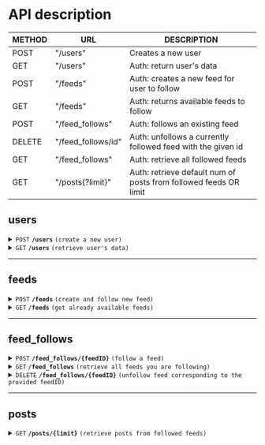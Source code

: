 # API description

| METHOD | URL                | DESCRIPTION                                                      |
|------- | ------------------ | ---------------------------------------------------------------- |
| POST   | "/users"           | Creates a new user                                               |
| GET    | "/users"           | Auth: return user's data                                         |
| POST   | "/feeds"           | Auth: creates a new feed for user to follow                      |
| GET    | "/feeds"           | Auth: returns available feeds to follow                          |
| POST   | "/feed_follows"    | Auth: follows an existing feed                                   |
| DELETE | "/feed_follows/id" | Auth: unfollows a currently followed feed with the given id      |
| GET    | "/feed_follows"    | Auth: retrieve all followed feeds                                |
| GET    | "/posts{?limit}"   | Auth: retrieve default num of posts from followed feeds OR limit |


## users
<details>
 <summary><code>POST</code> <code><b>/users</b></code> <code>(create a new user)</code></summary>

> | name              |  type     | data type      | description                         |
> |-------------------|-----------|----------------|-------------------------------------|
> | `name  `          |  required | string         | desired username                    |


##### Response

- HTTP CODE: `200`

- Content:
```json
{
    "name": "Frodo",
    "apiKey": "bXkgcHJlY2lvdXM-aXRzLW1pbmU-bXkgZGVhciBnYW5kYWxm"
}
```

- HTTP CODE: `400`

- Content:

```json
{
    "error": "invalid username"
}
```

##### example cURL

 ```bash
 curl -X POST http://localhost:8080/v1/users -d '{"name": "Frodo"}'
 ```
</details>

<details>
 <summary><code>GET</code> <code><b>/users</b></code> <code>(retrieve user's data)</code></summary>

##### Parameters:

> | name              |  type     | data type      | description                         |
> |-------------------|-----------|----------------|-------------------------------------|
> | `apiKey`          |  required | string         | apiKey used for authentication      |


##### Response

- HTTP CODE: `200`

- Content:

```json
{
    "name": "Smeagol",
    "apiKey": "bXkgcHJlY2lvdXM-aXRzLW1pbmU-bXkgZGVhciBnYW5kYWxm",
    "followedFeeds": [
        {
            "name": "rings blog",
            "url": "https://www.precious.com"
        },
        {
            "name": "fish blog",
            "url": "https://www.juicy-sweet.com"
        }
    ]
}
```

- HTTP CODE: `404`

- Content:

```json
{
    "error": "no such user"
}
```

##### example cURL

```bash
curl 'http://localhost:8080/v1/users' -H 'Authorization: ApiKey bXkgcHJlY2lvdXM-aXRzLW1pbmU-bXkgZGVhciBnYW5kYWxm'
```
</details>

------------------------------------------------------------------------------------------

## feeds

<details>
 <summary><code>POST</code> <code><b>/feeds</b></code> <code>(create and follow new feed)</code></summary>

##### Parameters

> | name              |  type     | data type      | description           |
> |-------------------|-----------|----------------|-----------------------|
> | `feed name`       |  required | string         | Desired name for feed |
> | `feed url `       |  required | string         | URL of the feed       |
> | `apiKey`          |  required | string         | apiKey used for authentication      |

```json
{
    "name": "AI blog",
    "url": "https://www.aiblog.com"
}
```

##### Response

- HTTP CODE: `200`

- Content:

```json
{
    "name": "AI blog",
    "url": "https://www.aiblog.com",
    "id":"297d4b48-d12f-45f6-bbe5-c5fc673066f4"
}
```

- HTTP CODE: `400`

- Content:

```json
{
    "error":"invalid url format"
}
```

##### example cURL

```bash
curl -X POST http://localhost:8080/v1/feeds -H "Authorization: ApiKey 6711c5359a5bb4a60bfd37113689bc003e128764d2599a7974fbc77e1580c27c" -d '{"name": "AI blog", "url": "www.aiblog.com/xml"}'

```
</details>

<details>
 <summary><code>GET</code> <code><b>/feeds</b></code> <code>(get already available feeds)</code></summary>

##### Parameters

`None`

##### Response

- HTTP CODE:` 200`

- Content:

```json
[
    {
        "name": "Smashing the stack",
        "url": "https://www.set-rsp.com",
        "id": "e62054ae-a46c-40cc-9c1b-1dac7c37581a"
    },
    {
        "name": "Data brokers",
        "url": "https://www.sell-your-data-today.com",
        "id": "cf444a75-8ac7-41cc-a7a7-7154736dbdde" 
    }
]
```

- HTTP CODE: `404`

- Content:

```json
{
    "error":"no feeds found:
}
```

##### example cURL

```bash
curl http://localhost:8080/v1/feeds
```
</details>

------------------------------------------------------------------------------------------

## feed_follows

<details>
 <summary><code>POST</code> <code><b>/feed_follows/{feedID}</b></code> <code>(follow a feed)</code></summary>

##### Parameters

> | name     |  type     | data type      | description                         |
> |----------|-----------|----------------|-------------------------------------|
> | `uuid`   |  required | string         | id of the desired feed to follow    |
> | `apiKey` |  required | string         | apiKey used for authentication      |

##### Response

- HTTP CODE: `200`

- Content:

```json
{
    "name": "AI blog",
    "url": "https://www.aiblog.com",
    "id": "cf444a75-8ac7-41cc-a7a7-7154736dbdde"
}
```

- HTTP CODE: `404`

- Content:

```json
{
    "error":"cannot follow feed"
}
```

##### example cURL

```bash
curl -X POST http://localhost:8080/v1/feed_follows/b410779d-f9b2-436f-a3ef-7e7c31ccf2f5 -H "Authorization: ApiKey 50352ca57f321f95c016a4782751cb155b1340aa8a97fc59aa9c9d5edd96c3d4"
```
</details>

<details>
 <summary><code>GET</code> <code><b>/feed_follows</b></code> <code>(retrieve all feeds you are following)</code></summary>

##### Parameters

> | name              |  type     | data type      | description                         |
> |-------------------|-----------|----------------|-------------------------------------|
> | `apiKey`          |  required | string         | apiKey used for authentication      |


##### Response

- HTTP CODE: `200`

- Content:

```json
[
    {
        "name": "AI blog",
        "url": "https://www.ai-blog.com",
        "id": "df484a75-8ac7-41cc-a7a7-7154736dbdde"
    },
    {
        "name": "compression blog",
        "url": "https://www.xzblog.com",
        "id": "cf444a75-8ac7-41cc-a7a7-7154736dbdde"
    }
]
```

##### example cURL
```bash
curl http://localhost:8080/v1/feed_follows/ -H "Authorization: ApiKey 50352ca57f321f95c016a4782751cb155b1340aa8a97fc59aa9c9d5edd96c3d4"
```

</details>

<details>
 <summary><code>DELETE</code> <code><b>/feed_follows/{feedID}</b></code> <code>(unfollow feed corresponding to the provided feedID)</code></summary>

##### Parameters
> | name              |  type     | data type      | description                         |
> |-------------------|-----------|----------------|-------------------------------------|
> | `uuid`            |  required | string         | id of the feed                      |
> | `apiKey`          |  required | string         | apiKey used for authentication      |


##### Response

- HTTP CODE:`200`

- Content:

```json
{
    "unfollowedFeed": "cf444a75-8ac7-41cc-a7a7-7154736dbdde"
}
```

- HTTP CODE: `400`

- Content:

```json
{
    "error":"Cannot parse feed id"
}
```

##### example cURL

```bash
curl -X DELETE http://localhost:8080/v1/feed_follows/b410779d-f9b2-436f-a3ef-7e7c31ccf2f5 -H "Authorization: ApiKey 50352ca57f321f95c016a4782751cb155b1340aa8a97fc59aa9c9d5edd96c3d4"
```
</details>

------------------------------------------------------------------------------------------

## posts

<details>
 <summary><code>GET</code> <code><b>/posts/{limit}</b></code> <code>(retrieve posts from followed feeds)</code></summary>

##### Parameters
> | name              |  type     | data type      | description                         |
> |-------------------|-----------|----------------|-------------------------------------|
> | `limit`           |  optional | int ($int64)   | Number of posts to show             |
> | `apiKey`          |  required | string         | apiKey used for authentication      |


##### Response

- HTTP CODE: `200`

- Content:

```json
[
    {
        "feedName": "xkcd",
        "title": "Sphere Tastiness",
        "url": "https://xkcd.com/2893/"
    },
    {
        "feedName": "ai blog",
        "title": "LLM models are not...",
        "url": "https://ai-blog.com/2892/"
    }
]
```

- HTTP CODE: `400`

- Content:

```json
{
    "error":"Provided limit value not supported"
}
```

##### example cURL

```bash
curl http://localhost:8080/v1/posts -H "Authorization: ApiKey 6711c5359a5bb4a60bfd37113689bc003e128764d2599a7974fbc77e1580c27c"
```

</details>
